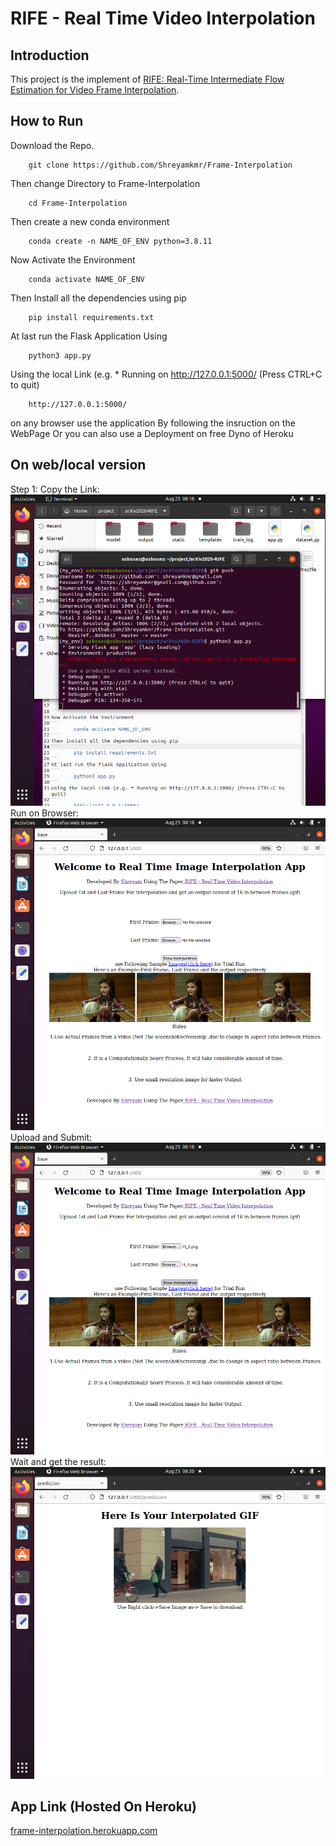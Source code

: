# RIFE - Real Time Video Interpolation

## Introduction
This project is the implement of [RIFE: Real-Time Intermediate Flow Estimation for Video Frame Interpolation](https://arxiv.org/abs/2011.06294). 

## How to Run
Download the Repo.
```
	git clone https://github.com/Shreyamkmr/Frame-Interpolation
```
Then change Directory to Frame-Interpolation
```	
	cd Frame-Interpolation
```
Then create a new conda environment
```
	conda create -n NAME_OF_ENV python=3.8.11
```
Now Activate the Environment
```
	conda activate NAME_OF_ENV
```
Then Install all the dependencies using pip
```
	pip install requirements.txt
```
At last run the Flask Application Using
```
	python3 app.py
```
Using the local Link (e.g. * Running on http://127.0.0.1:5000/ (Press CTRL+C to quit)
```
	http://127.0.0.1:5000/
```
	
on any browser use the application By following the insruction on the WebPage
Or you can also use a Deployment on free Dyno of Heroku

## On web/local version
Step 1:
Copy the Link:
![alt text](https://github.com/Shreyamkmr/Frame-Interpolation/blob/master/Im1.png)
Run on Browser:
![alt text](https://github.com/Shreyamkmr/Frame-Interpolation/blob/master/Im2.png)
Upload and Submit:
![alt text](https://github.com/Shreyamkmr/Frame-Interpolation/blob/master/Im3.png)
Wait and get the result:
![alt text](https://github.com/Shreyamkmr/Frame-Interpolation/blob/master/Im4.png)
## App Link (Hosted On Heroku)
[frame-interpolation.herokuapp.com](https://frame-interpolation.herokuapp.com)

